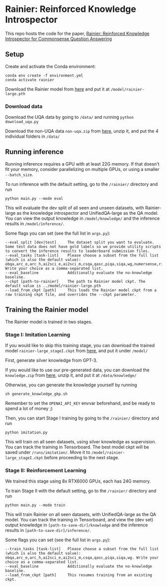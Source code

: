 # Rainier: Reinforced Knowledge Introspector

This repo hosts the code for the paper, [Rainier: Reinforced Knowledge Introspector for Commonsense Question Answering](https://arxiv.org/pdf/2210.03078.pdf)

## Setup

Create and activate the Conda environment:
```
conda env create -f environment.yml
conda activate rainier
```

Download the Rainier model from [here](https://drive.google.com/drive/folders/1GsuWpYvb4oAHxapMPizbEuWLZlpHUujG?usp=sharing) and put it at `/model/rainier-large.pth`

### Download data

Download the UQA data by going to `/data/` and running `python download_uqa.py`

Download the non-UQA data `non-uqa.zip` from [here](https://drive.google.com/drive/folders/1GsuWpYvb4oAHxapMPizbEuWLZlpHUujG?usp=sharing), unzip it, and put the 4 individual folders in `/data/`

## Running inference

Running inference requires a GPU with at least 22G memory.
If that doesn't fit your memory, consider parallelizing on multiple GPUs, or using a smaller `--batch_size`.

To run inference with the default setting, go to the `/rainier/` directory and run
```
python main.py --mode eval
```
This will evaluate the dev split of all seen and unseen datasets, with Rainier-large as the knowledge introspector and UnifiedQA-large as the QA model.
You can view the output knowledge in `/model/knowledge/` and the inference results in `/model/inference/`.

Some flags you can set (see the full list in `args.py`):
```
--eval_split [dev|test]     The dataset split you want to evaluate. Some test data does not have gold labels so we provide utility scripts to convert the inference results to leaderboard submission files.
--eval_tasks [task-list]    Please choose a subset from the full list (which is also the default value): obqa,arc_e,arc_h,ai2sci_e,ai2sci_m,csqa,qasc,piqa,siqa,wg,numersense,riddlesense,quartz,hellaswag. Write your choice as a comma-separated list.
--eval_baseline             Additionally evaluate the no-knowledge baseline.
--ckpt [path-to-rainier]    The path to Rainier model ckpt. The default value is ../model/rainier-large.pth
--load_from_ckpt [path]     This loads the Rainier model ckpt from a raw training ckpt file, and overrides the --ckpt parameter.
```

## Training the Rainier model

The Rainier model is trained in two stages.

### Stage I: Imitation Learning

If you would like to skip this training stage, you can download the trained model `rainier-large_stageI.ckpt` from [here](https://drive.google.com/drive/folders/1GsuWpYvb4oAHxapMPizbEuWLZlpHUujG?usp=sharing), and put it under `/model/`

First, generate silver knowledge from GPT-3.

If you would like to use our pre-generated data, you can download the `knowledge.zip` from [here](https://drive.google.com/drive/folders/1GsuWpYvb4oAHxapMPizbEuWLZlpHUujG?usp=sharing), unzip it, and put it at `/data/knowledge/`

Otherwise, you can generate the knowledge yourself by running
```
sh generate_knowledge_gkp.sh
```
Remember to set the `OPENAI_API_KEY` envvar beforehand, and be ready to spend a lot of money ;)

Then, you can start Stage I training by going to the `/rainier/` directory and run
```
python imitation.py 
```
This will train on all seen datasets, using silver knowledge as supervision.
You can track the training in Tensorboard.
The best model ckpt will be saved under `/runs/imitation/`.
Move it to `/model/rainier-large_stageI.ckpt` before proceeding to the next stage.

### Stage II: Reinforcement Learning

We trained this stage using 8x RTX6000 GPUs, each has 24G memory.

To train Stage II with the default setting, go to the `/rainier/` directory and run
```
python main.py --mode train
```
This will train Rainier on all seen datasets, with UnifiedQA-large as the QA model.
You can track the training in Tensorboard, and view the (dev set) output knowledge in `[path-to-save-dir]/knowledge` and the inference results in `[path-to-save-dir]/inference/`.

Some flags you can set (see the full list in `args.py`):
```
--train_tasks [task-list]   Please choose a subset from the full list (which is also the default value): obqa,arc_e,arc_h,ai2sci_e,ai2sci_m,csqa,qasc,piqa,siqa,wg. Write your choice as a comma-separated list.
--eval_baseline             Additionally evaluate the no-knowledge baseline.
--load_from_ckpt [path]     This resumes training from an existing ckpt.
```

